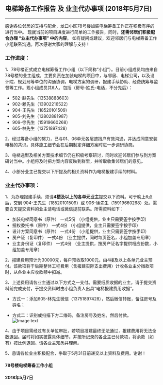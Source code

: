 ## 电梯筹备工作报告 及 业主代办事项 (2018年5月7日)
---
感谢各位邻居的支持与配合，龙口小区78号楼加装电梯筹备工作正在积极有序的进行当中。
现就当前的项目进度进行简单的工作报告，同时，**还需邻居们积极配合办理 “业主代办事项” 中的内容**。
如有疑问或建议，欢迎邻居们与电梯筹备工作小组联系沟通。再次感谢大家的理解与支持！


### 工作进度：

1、78号楼正式成立电梯筹备工作小组（以下简称“小组”）。目前小组成员均由来自78号楼的业主组成，主要负责在加装电梯的项目中，与邻居、电梯公司，以及设计院、规划局等单位的沟通协调，电梯方案的调研，报建手续协助、经费统筹与监督等工作。现小组成员共6人，包括（房号-姓氏-电话，不分先后）：

* 502-赵先生（13538888603）
* 902-赖先生（13902216522）
* 904-王先生（18520101509）
* 905-刘先生（13802881987）
* 906-徐先生（15919660268）
* 605-林先生（13751897428）

2、经过筹备小组的努力，已与01、06单元各层遮挡户有效沟通，并达成同意安装电梯的共识。具体施工细节会在后期制定详细方案时进一步调研协商。

3、电梯选型及相关方案技术细节仍在积极考察研讨，同时欢迎邻居们参与到方案研讨当中。小组将及时把方案内容反映到群里，并听取收集邻居们的意见。

4、小部分业主已提交以下所提及的相关资料作为电梯报建手续的材料。


### 业主代办事项：

1、为办理报建手续，烦请**4楼及以上的各单元业主**提交以下资料。可于晚上6点后，交到 904-王先生（18520101509）或 906-徐先生（15919660268）处。需要白天提交资料的业主请电话或微信提前联系。所需资料如下：

* 加装电梯同意书（原件）	一式5份	（小组提供，业主只需要签字按手印）
* 授权委托书（原件）		一式4份	（小组提供，业主只需要签字按手印）	
* 设计方案同意书（原件）	一式4份	（小组提供，业主只需要签字按手印）
* 房产证（复印件）			一式4份	（业主提供，同时每页签名，小组加盖专用章）
* 业主身份证（复印件）		一式4份	（业主提供，按房产证名字提供相应份数，小组加盖专用章）

2、报建费用预计为30000元，每户预收取1000元，由4楼及以上各单元业主预付。该款项将于后期整体工程费用（含报建实际支出费用）计收各业主分摊款项时，从各业主应收款额中扣减。

3、上述费用请各业主通过以下方式之一支付。需要纸质收据的业主，请于提交资料前完成支付，于提交资料时由小组负责人出具“电梯报建费用收据”。

* 方式一：添加605-林先生微信（13751897428），然后微信转账，备注房号及姓名；

* 方式二：识别或扫描下方二维码，备注房号及姓名，然后付款。
![Image text](https://lkx78.github.io/pic/pekkle_1000.jpg)

4、由于项目需经过有关单位审批，若项目报建最终无法通过，报建费用将无法全数退回。届时将如实披露具体细节，并按所记录的各业主已付款项，将余款（如有）按比例退回。请各业主知悉并理解。

5、恳请各位业主积极配合，争取于5月31日前递交以上资料及费用。谢谢！


#### 78号楼电梯筹备工作小组
#### 2018年5月7日
